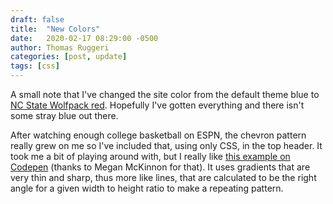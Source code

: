 ```yaml
---
draft: false
title:  "New Colors"
date:   2020-02-17 08:29:00 -0500
author: Thomas Ruggeri
categories: [post, update]
tags: [css]
---
```


A small note that I've changed the site color from the default theme blue to [NC State Wolfpack red](https://brand.ncsu.edu/color/). Hopefully I've gotten everything and there isn't some stray blue out there.

After watching enough college basketball on ESPN, the chevron pattern really grew on me so I've included that, using only CSS, in the top header. It took me a bit of playing around with, but I really like [this example on Codepen](https://codepen.io/mmckinnon/pen/LJnzG) (thanks to Megan McKinnon for that). It uses gradients that are very thin and sharp, thus more like lines, that are calculated to be the right angle for a given width to height ratio to make a repeating pattern.
